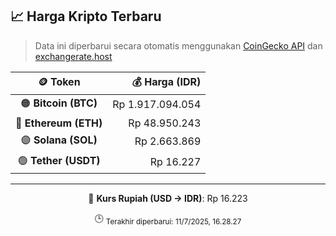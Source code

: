 

<!-- HARGA_KRIPTO -->
## 📈 Harga Kripto Terbaru

> Data ini diperbarui secara otomatis menggunakan [CoinGecko API](https://www.coingecko.com/) dan [exchangerate.host](https://exchangerate.host/)

<div align="center">

| 🪙 Token | 💰 Harga (IDR) |
|:------:|---------------:|
| 🟠 **Bitcoin (BTC)**   | Rp 1.917.094.054 |
| 🔵 **Ethereum (ETH)**  | Rp 48.950.243 |
| 🟣 **Solana (SOL)**    | Rp 2.663.869 |
| 🟢 **Tether (USDT)**   | Rp 16.227 |

---

💱 **Kurs Rupiah (USD → IDR)**: Rp 16.223

🕒 <sub>Terakhir diperbarui: 11/7/2025, 16.28.27</sub>

</div>
<!-- /HARGA_KRIPTO -->
